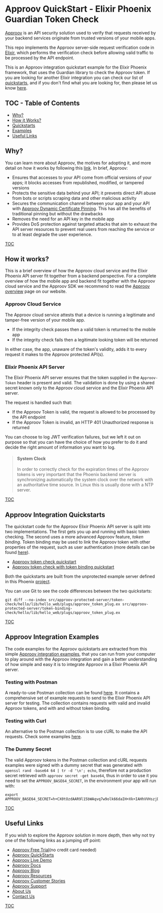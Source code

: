 # Approov QuickStart - Elixir Phoenix Guardian Token Check

[Approov](https://approov.io) is an API security solution used to verify that requests received by your backend services originate from trusted versions of your mobile apps.

This repo implements the Approov server-side request verification code in [Elixir](https://elixir-lang.org/), which performs the verification check before allowing valid traffic to be processed by the API endpoint.

This is an Approov integration quickstart example for the Elixir Phoenix framework, that uses the Guardian library to check the Approov token. If you are looking for another Elixir integration you can check our list of [quickstarts](https://approov.io/docs/latest/approov-integration-examples/backend-api/), and if you don't find what you are looking for, then please let us know [here](https://approov.io/contact).


## TOC - Table of Contents

* [Why?](#why)
* [How it Works?](#how-it-works)
* [Quickstarts](#approov-integration-quickstarts)
* [Examples](#approov-integration-examples)
* [Useful Links](#useful-links)


## Why?

You can learn more about Approov, the motives for adopting it, and more detail on how it works by following this [link](https://approov.io/product). In brief, Approov:

* Ensures that accesses to your API come from official versions of your apps; it blocks accesses from republished, modified, or tampered versions
* Protects the sensitive data behind your API; it prevents direct API abuse from bots or scripts scraping data and other malicious activity
* Secures the communication channel between your app and your API with [Approov Dynamic Certificate Pinning](https://approov.io/docs/latest/approov-usage-documentation/#approov-dynamic-pinning). This has all the benefits of traditional pinning but without the drawbacks
* Removes the need for an API key in the mobile app
* Provides DoS protection against targeted attacks that aim to exhaust the API server resources to prevent real users from reaching the service or to at least degrade the user experience.

[TOC](#toc---table-of-contents)


## How it works?

This is a brief overview of how the Approov cloud service and the Elixir Phoenix API server fit together from a backend perspective. For a complete overview of how the mobile app and backend fit together with the Approov cloud service and the Approov SDK we recommend to read the [Approov overview](https://approov.io/product) page on our website.

### Approov Cloud Service

The Approov cloud service attests that a device is running a legitimate and tamper-free version of your mobile app.

* If the integrity check passes then a valid token is returned to the mobile app
* If the integrity check fails then a legitimate looking token will be returned

In either case, the app, unaware of the token's validity, adds it to every request it makes to the Approov protected API(s).

### Elixir Phoenix API Server

The Elixir Phoenix API server ensures that the token supplied in the `Approov-Token` header is present and valid. The validation is done by using a shared secret known only to the Approov cloud service and the Elixir Phoenix API server.

The request is handled such that:

* If the Approov Token is valid, the request is allowed to be processed by the API endpoint
* If the Approov Token is invalid, an HTTP 401 Unauthorized response is returned

You can choose to log JWT verification failures, but we left it out on purpose so that you can have the choice of how you prefer to do it and decide the right amount of information you want to log.

>#### System Clock
>
>In order to correctly check for the expiration times of the Approov tokens is very important that the Phoenix backend server is synchronizing automatically the system clock over the network with an authoritative time source. In Linux this is usually done with a NTP server.

[TOC](#toc---table-of-contents)


## Approov Integration Quickstarts

The quickstart code for the Approov Elixir Phoenix API server is split into two implementations. The first gets you up and running with basic token checking. The second uses a more advanced Approov feature, _token binding_. Token binding may be used to link the Approov token with other properties of the request, such as user authentication (more details can be found [here](https://approov.io/docs/latest/approov-usage-documentation/#token-binding)).
* [Approov token check quickstart](/docs/APPROOV_TOKEN_QUICKSTART.md)
* [Approov token check with token binding quickstart](/docs/APPROOV_TOKEN_BINDING_QUICKSTART.md)

Both the quickstarts are built from the unprotected example server defined in this Phoenix [project](/src/unprotected-server/hello).

You can use Git to see the code differences between the two quickstarts:

```
git diff --no-index src/approov-protected-server/token-check/hello/lib/hello_web/plugs/approov_token_plug.ex src/approov-protected-server/token-binding-check/hello/lib/hello_web/plugs/approov_token_plug.ex
```

[TOC](#toc---table-of-contents)


## Approov Integration Examples

The code examples for the Approov quickstarts are extracted from this simple [Approov integration examples](/src/approov-protected-server), that you can run from your computer to play around with the Approov integration and gain a better understanding of how simple and easy it is to integrate Approov in a Elixir Phoenix API server.

### Testing with Postman

A ready-to-use Postman collection can be found [here](https://raw.githubusercontent.com/approov/postman-collections/master/quickstarts/hello-world/hello-world.postman_collection.json). It contains a comprehensive set of example requests to send to the Elixir Phoenix API server for testing. The collection contains requests with valid and invalid Approov tokens, and with and without token binding.

### Testing with Curl

An alternative to the Postman collection is to use cURL to make the API requests. Check some examples [here](https://github.com/approov/postman-collections/blob/master/quickstarts/hello-world/hello-world.postman_curl_requests_examples.md).

### The Dummy Secret

The valid Approov tokens in the Postman collection and cURL requests examples were signed with a dummy secret that was generated with `openssl rand -base64 64 | tr -d '\n'; echo`, therefore not a production secret retrieved with `approov secret -get base64`, thus in order to use it you need to set the `APPROOV_BASE64_SECRET`, in the environment your app will run with:

```text
export APPROOV_BASE64_SECRET=h+CX0tOzdAAR9l15bWAqvq7w9olk66daIH+Xk+IAHhVVHszjDzeGobzNnqyRze3lw/WVyWrc2gZfh3XXfBOmww==
```

[TOC](#toc---table-of-contents)


## Useful Links

If you wish to explore the Approov solution in more depth, then why not try one of the following links as a jumping off point:

* [Approov Free Trial](https://approov.io/signup)(no credit card needed)
* [Approov QuickStarts](https://approov.io/docs/latest/approov-integration-examples/)
* [Approov Live Demo](https://approov.io/product/demo)
* [Approov Docs](https://approov.io/docs)
* [Approov Blog](https://blog.approov.io)
* [Approov Resources](https://approov.io/resource/)
* [Approov Customer Stories](https://approov.io/customer)
* [Approov Support](https://approov.zendesk.com/hc/en-gb/requests/new)
* [About Us](https://approov.io/company)
* [Contact Us](https://approov.io/contact)

[TOC](#toc---table-of-contents)

